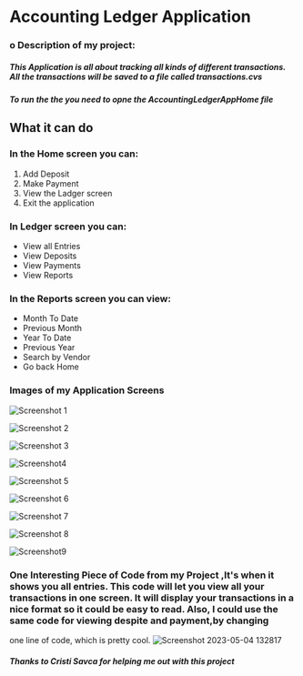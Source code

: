 # Accounting Ledger Application
### o Description of my project:
##### This Application is all about tracking all kinds of different transactions. All the transactions will be saved to a file called transactions.cvs
##### To run the the you need to opne the **AccountingLedgerAppHome** file
## What it can do
### In the Home screen you can:
1. Add Deposit
2. Make Payment
3. View the Ladger screen
4. Exit the application
### In Ledger screen you can:
   - View all Entries
   - View Deposits
   - View Payments
   - View Reports
### In the Reports screen you can view:
   - Month To Date
   - Previous Month
   - Year To Date
   - Previous Year
   - Search by Vendor
   - Go back Home
  
     



###  Images of my Application Screens


![Screenshot 1](https://user-images.githubusercontent.com/55296823/236250154-ee97894e-a151-4e2e-b24d-d8dbe7122eb7.png)

![Screenshot 2](https://user-images.githubusercontent.com/55296823/236250157-d5c8ca85-a4d6-4f3f-9a42-1ecfea619659.png)

![Screenshot 3](https://user-images.githubusercontent.com/55296823/236250160-cb4a6f9a-c28a-454e-bc53-e56f076855c6.png)

![Screenshot4](https://user-images.githubusercontent.com/55296823/236250170-442b26d9-d01c-447e-a942-7cd7d9c9a7a6.png)

![Screenshot 5](https://user-images.githubusercontent.com/55296823/236250163-6a7d4953-c5db-4f67-8dab-559850632561.png)

![Screenshot 6](https://user-images.githubusercontent.com/55296823/236250165-3bc9eaee-06f0-4e26-bfc5-0a598a9901f3.png)

![Screenshot 7](https://user-images.githubusercontent.com/55296823/236250166-4fa4316c-0eef-4aec-8ddd-04443567eba8.png)

![Screenshot 8](https://user-images.githubusercontent.com/55296823/236250168-bf57db40-5c09-4b09-8e86-b9ba21cb6af9.png)

![Screenshot9](https://user-images.githubusercontent.com/55296823/236250151-1d74f67f-3fa7-4ad3-b5d7-e78c3643bba3.png)


### One Interesting Piece of Code from my Project ,It's when it shows you all entries. This code will let you view all your transactions in one screen. It will display your transactions in a nice format so it could be easy to read. Also, I could use the same code for viewing despite and payment,by changing 
 one line of code, which is pretty cool.
![Screenshot 2023-05-04 132817](https://user-images.githubusercontent.com/55296823/236283457-1ac32e81-40f9-46fa-8614-e715f9708615.png)

##### Thanks to Cristi Savca for helping me out with this project


